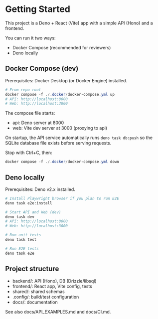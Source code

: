 # Getting Started

This project is a Deno + React (Vite) app with a simple API (Hono) and a frontend.

You can run it two ways:

- Docker Compose (recommended for reviewers)
- Deno locally

## Docker Compose (dev)

Prerequisites: Docker Desktop (or Docker Engine) installed.

```powershell
# From repo root
docker compose -f ./.docker/docker-compose.yml up
# API: http://localhost:8000
# Web: http://localhost:3000
```

The compose file starts:

- api: Deno server at 8000
- web: Vite dev server at 3000 (proxying to api)

On startup, the API service automatically runs `deno task db:push` so the SQLite
database file exists before serving requests.

Stop with Ctrl+C, then:

```powershell
docker compose -f ./.docker/docker-compose.yml down
```

## Deno locally

Prerequisites: Deno v2.x installed.

```sh
# Install Playwright browser if you plan to run E2E
deno task e2e:install

# Start API and Web (dev)
deno task dev
# API: http://localhost:8000
# Web: http://localhost:3000

# Run unit tests
deno task test

# Run E2E tests
deno task e2e
```

## Project structure

- backend/: API (Hono), DB (Drizzle/libsql)
- frontend/: React app, Vite config, tests
- shared/: shared schemas
- .config/: build/test configuration
- docs/: documentation

See also docs/API_EXAMPLES.md and docs/CI.md.
